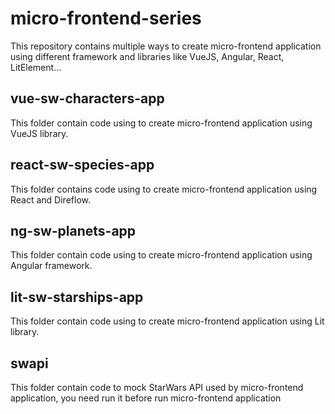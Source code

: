 # micro-frontend-series

This repository contains multiple ways to create micro-frontend application using different framework and libraries like VueJS, Angular, React, LitElement...

## vue-sw-characters-app

This folder contain code using to create micro-frontend application using VueJS library.

## react-sw-species-app

This folder contains code using to create micro-frontend application using React and Direflow.

## ng-sw-planets-app

This folder contain code using to create micro-frontend application using Angular framework.

## lit-sw-starships-app

This folder contain code using to create micro-frontend application using Lit library.

## swapi
This folder contain code to mock StarWars API used by micro-frontend application, you need run it before run micro-frontend application
